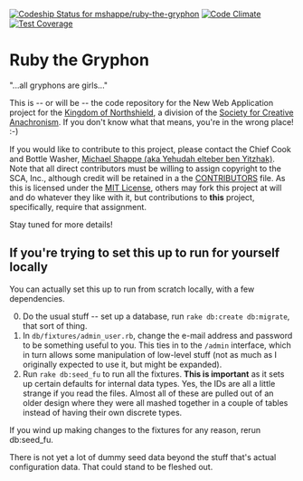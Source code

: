 [ ![Codeship Status for mshappe/ruby-the-gryphon](https://app.codeship.com/projects/f4ce8250-3da7-0135-0792-6a82a420164c/status?branch=master)](https://app.codeship.com/projects/229256) [![Code Climate](https://codeclimate.com/github/mshappe/ruby-the-gryphon/badges/gpa.svg)](https://codeclimate.com/github/mshappe/ruby-the-gryphon) [![Test Coverage](https://codeclimate.com/github/mshappe/ruby-the-gryphon/badges/coverage.svg)](https://codeclimate.com/github/mshappe/ruby-the-gryphon)

# Ruby the Gryphon

"...all gryphons are girls..."

This is -- or will be -- the code repository for the New Web Application project
for the [Kingdom of Northshield](http://northshield.org), a division of the
[Society for Creative Anachronism](http://sca.org). If you don't know what that
means, you're in the wrong place! :-)

If you would like to contribute to this project, please contact the Chief Cook
and Bottle Washer, [Michael Shappe (aka Yehudah elteber ben Yitzhak)](mailto:yehudah.ns@zoho.com).
Note that all direct contributors must be willing to assign copyright to the SCA, Inc.,
although credit will be retained in a the [CONTRIBUTORS](CONTRIBUTORS) file.
As this is licensed under the [MIT License](LICENSE), others may fork this project at will and
do whatever they like with it, but contributions to **this** project, specifically,
require that assignment.

Stay tuned for more details!

## If you're trying to set this up to run for yourself locally

You can actually set this up to run from scratch locally, with a few dependencies.

0. Do the usual stuff -- set up a database, run `rake db:create db:migrate`, that sort of thing.
1. In `db/fixtures/admin_user.rb`, change the e-mail address and password to be something useful to you. This ties in to the `/admin` interface, which in turn allows some manipulation of low-level stuff (not as much as I originally expected to use it, but might be expanded).
2. Run `rake db:seed_fu` to run all the fixtures. **This is important** as it sets up certain defaults for internal data types. Yes, the IDs are all a little strange if you read the files. Almost all of these are pulled out of an older design where they were all mashed together in a couple of tables instead of having their own discrete types.

If you wind up making changes to the fixtures for any reason, rerun db:seed_fu.

There is not yet a lot of dummy seed data beyond the stuff that's actual configuration data. That could stand to be fleshed out.

